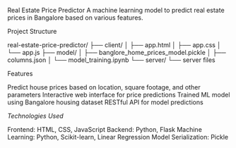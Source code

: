 Real Estate Price Predictor
A machine learning model to predict real estate prices in Bangalore based on various features.

Project Structure

real-estate-price-predictor/
├── client/
│   ├── app.html
│   ├── app.css
│   └── app.js
├── model/
│   ├── banglore_home_prices_model.pickle
│   ├── columns.json
│   └── model_training.ipynb
└── server/
    └── server files

Features

Predict house prices based on location, square footage, and other parameters
Interactive web interface for price predictions
Trained ML model using Bangalore housing dataset
RESTful API for model predictions

*Technologies Used*

Frontend: HTML, CSS, JavaScript
Backend: Python, Flask
Machine Learning: Python, Scikit-learn, Linear Regression
Model Serialization: Pickle

